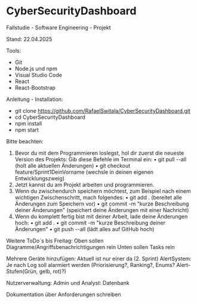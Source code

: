 # CyberSecurityDashboard
Fallstudie - Software Engineering - Projekt

Stand: 22.04.2025

Tools:
- Git
- Node.js und npm
- Visual Studio Code
- React
- React-Bootstrap

Anleitung - Installation: 
- git clone https://github.com/RafaelSwitala/CyberSecurityDashboard.git
- cd CyberSecurityDashboard
- npm install
- npm start

Bitte beachten:
1.	Bevor du mit dem Programmieren loslegst, hol dir zuerst die neueste Version des Projekts:
Gib diese Befehle im Terminal ein:
•	git pull --all (holt alle aktuellen Änderungen)
•	git checkout feature/Sprint1DeinVorname (wechsle in deinen eigenen Entwicklungszweig)
2.	Jetzt kannst du am Projekt arbeiten und programmieren.
3.	Wenn du zwischendurch speichern möchtest, zum Beispiel nach einem wichtigen Zwischenschritt, mach folgendes:
•	git add . (bereitet alle Änderungen zum Speichern vor)
•	git commit -m "kurze Beschreibung deiner Änderungen" (speichert deine Änderungen mit einer Nachricht)
4.	Wenn du komplett fertig bist mit deiner Arbeit, lade deine Änderungen hoch:
•	git add .
•	git commit -m "kurze Beschreibung deiner Änderungen"
•	git push --all (lädt alles auf GitHub hoch)



Weitere ToDo´s bis Freitag:
Oben sollen Diagramme/Angriffsbenachrichtigungen rein
Unten sollen Tasks rein


Mehrere Geräte hinzufügen: Aktuell ist nur einer da (2. Sprint)
AlertSystem: Je nach Log soll alarmiert werden (Priorisierung?, Ranking?, Enums? Alert-Stufen(Grün, gelb, rot)?)

Nutzerverwaltung: Admin und Analyst: Datenbank

Dokumentation über Anforderungen schreiben